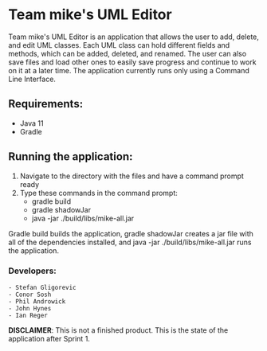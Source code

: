 # Team mike's UML Editor

Team mike's UML Editor is an application that allows the user to add, delete, and edit UML
classes. Each UML class can hold different fields and methods, which can be added, deleted,
and renamed. The user can also save files and load other ones to easily save progress and 
continue to work on it at a later time. The application currently runs only using a Command
Line Interface.

## Requirements:
   - Java 11
   - Gradle

## Running the application:

1. Navigate to the directory with the files and have a command prompt ready
2. Type these commands in the command prompt:
   - gradle build
   - gradle shadowJar
   - java -jar ./build/libs/mike-all.jar

Gradle build builds the application, gradle shadowJar creates a jar file with all of the dependencies
installed, and java -jar ./build/libs/mike-all.jar runs the application.

### Developers:
    - Stefan Gligorevic
    - Conor Sosh
    - Phil Androwick
    - John Hynes
    - Ian Reger

**DISCLAIMER**: 
This is not a finished product. This is the state of the application after Sprint 1.
